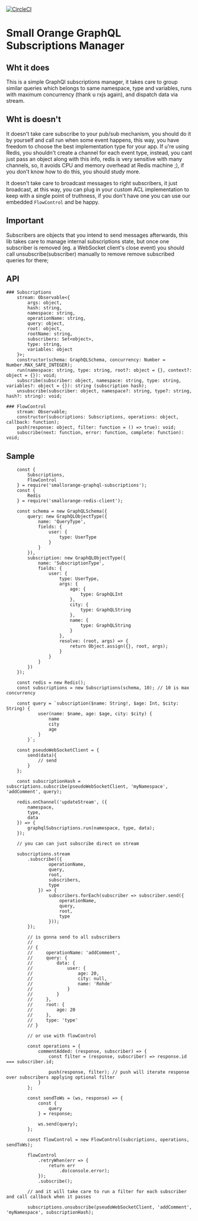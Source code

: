 [![CircleCI](https://circleci.com/gh/feliperohdee/smallorange-graphql-subscriptions.svg?style=svg)](https://circleci.com/gh/feliperohdee/smallorange-graphql-subscriptions)

# Small Orange GraphQL Subscriptions Manager

## Wht it does

This is a simple GraphQl subscriptions manager, it takes care to group similar queries which belongs to same namespace, type and variables, runs with maximum concurrency (thank u rxjs again), and dispatch data via stream.

## Wht is doesn't

It doesn't take care subscribe to your pub/sub mechanism, you should do it by yourself and call run when some event happens, this way, you have freedom to choose the best implementation type for your app. If u're using Redis, you shouldn't create a channel for each event type, instead, you cant just pass an object along with this info, redis is very sensitive with many channels, so, it avoids CPU and memory overhead at Redis machine ;), if you don't know how to do this, you should study more.

It doesn't take care to broadcast messages to right subscribers, it just broadcast, at this way, you can plug in your custom ACL implementation to keep with a single point of truthness, if you don't have one you can use our embedded `FlowControl` and be happy.

## Important

Subscribers are objects that you intend to send messages afterwards, this lib takes care to manage internal subscriptions state, but once one subscriber is removed (eg. a WebSocket client's close event) you should call unsubscribe(subscriber) manually to remove remove subscribed queries for there;

## API
	### Subscriptions
		stream: Observable<{
			args: object,
			hash: string,
			namespace: string,
			operationName: string,
			query: object,
			root: object,
			rootName: string,
			subscribers: Set<object>,
			type: string,
			variables: object
		}>;
		constructor(schema: GraphQLSchema, concurrency: Number = Number.MAX_SAFE_INTEGER);
		run(namespace: string, type: string, root?: object = {}, context?: object = {}): void;
		subscribe(subscriber: object, namespace: string, type: string, variables?: object = {}): string (subscription hash);
		unsubscribe(subscriber: object, namespace?: string, type?: string, hash?: string): void;

	### FlowControl
		stream: Observable;
		constructor(subscriptions: Subscriptions, operations: object, callback: function);
		push(response: object, filter: function = () => true): void;
		subscribe(next: function, error: function, complete: function): void;

## Sample

		const {
			Subscriptions,
			FlowControl
		} = require('smallorange-graphql-subscriptions');
		const {
			Redis
		} = require('smallorange-redis-client');

		const schema = new GraphQLSchema({
		    query: new GraphQLObjectType({
		        name: 'QueryType',
		        fields: {
		            user: {
		                type: UserType
		            }
		        }
		    }),
		    subscription: new GraphQLObjectType({
		        name: 'SubscriptionType',
		        fields: {
		            user: {
		                type: UserType,
		                args: {
		                    age: {
		                        type: GraphQLInt
		                    },
		                    city: {
		                        type: GraphQLString
		                    },
		                    name: {
		                        type: GraphQLString
		                    }
		                },
		                resolve: (root, args) => {
		                    return Object.assign({}, root, args);
		                }
		            }
		        }
		    })
		});
		
		const redis = new Redis();
		const subscriptions = new Subscriptions(schema, 10); // 10 is max concurrency
		
		const query = `subscription($name: String!, $age: Int, $city: String) {
		        user(name: $name, age: $age, city: $city) {
		            name
		            city
		            age
		        }
		    }`;
		
		const pseudoWebSocketClient = {
			send(data){
				// send
			}
		};
		
		const subscriptionHash = subscriptions.subscribe(pseudoWebSocketClient, 'myNamespace', 'addComment', query);

		redis.onChannel('updateStream', ({
			namespace,
			type,
			data
		}) => {
			graphqlSubscriptions.run(namespace, type, data);
		});

		// you can can just subscribe direct on stream

		subscriptions.stream
		    .subscribe(({
		    		operationName,
		    		query,
		    		root,
		    		subscribers,
		    		type
		    	}) => {
		    		subscribers.forEach(subscriber => subscriber.send({
		    			operationName,
		    			query,
		    			root,
		    			type
		    		}));
    		});

    		// is gonna send to all subscribers
			//
			// {
			//	   operationName: 'addComment',
			//     query: {
			//         data: {
			//             user: {
			//                 age: 20,
			//                 city: null,
			//                 name: 'Rohde'
			//             }
			//         }
			//     },
			//     root: {
			//         age: 20
			//     },
			//     type: 'type'
			// }

			// or use with flowControl

			const operations = {
				commentAdded: (response, subscriber) => {
					const filter = (response, subscriber) => response.id === subscriber.id;

					push(response, filter); // push will iterate response over subscribers applying optional filter
				}
			};

			const sendToWs = (ws, response) => {
				const {
					query
				} = response;

				ws.send(query);
			};

			const flowControl = new FlowControl(subcriptions, operations, sendToWs);

			flowControl
				.retryWhen(err => {
					return err
						.do(console.error);
				});
				.subscribe();

			// and it will take care to run a filter for each subscriber and call callback when it passes

			subscriptions.unsubscribe(pseudoWebSocketClient, 'addComment', 'myNamespace', subscriptionHash);
